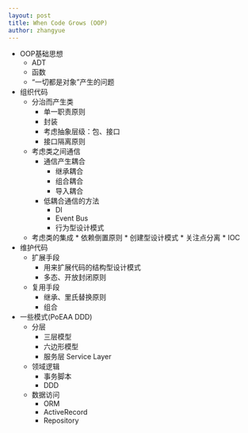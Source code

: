 ```yaml
---
layout: post
title: When Code Grows (OOP)
author: zhangyue
---
```


* OOP基础思想
    * ADT
	* 函数
	* “一切都是对象”产生的问题
* 组织代码
    * 分治而产生类
        * 单一职责原则
	    * 封装
	    * 考虑抽象层级：包、接口
	    * 接口隔离原则
    * 考虑类之间通信
		* 通信产生耦合
            * 继承耦合
			* 组合耦合
			* 导入耦合
        * 低耦合通信的方法
	        * DI
			* Event Bus
			* 行为型设计模式
    * 考虑类的集成
			* 依赖倒置原则 
			* 创建型设计模式
			* 关注点分离
			* IOC
* 维护代码
    * 扩展手段
	    * 用来扩展代码的结构型设计模式
		* 多态、开放封闭原则
    * 复用手段
        * 继承、里氏替换原则
        * 组合
* 一些模式(PoEAA DDD)
    * 分层
        * 三层模型
        * 六边形模型
        * 服务层 Service Layer
    * 领域逻辑
        * 事务脚本
        * DDD
    * 数据访问
        * ORM
        * ActiveRecord
        * Repository

